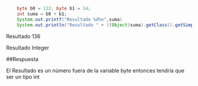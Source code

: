 ```java
    byte b0 = 122; byte b1 = 14;
    int suma = b0 + b1;
    System.out.printf("Resultado %d%n",suma)
    System.out.println("Resultado " + ((Object)suma).getClass().getSimpleName());

```
Resultado 136

Resultado Integer

##Respuesta

El Resultado es un número fuera de la variable byte entonces tendría que ser un tipo int
